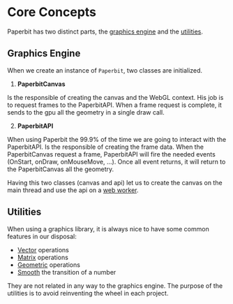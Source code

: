 # Core Concepts

Paperbit has two distinct parts, the [graphics engine](#graphics-engine) and the [utilities](#utilities).

## Graphics Engine

When we create an instance of `Paperbit`, two classes are initialized.

1. **PaperbitCanvas**

Is the responsible of creating the canvas and the WebGL context.
His job is to request frames to the PaperbitAPI.
When a frame request is complete, it sends to the gpu all the geometry in a single draw call.

2. **PaperbitAPI**

When using Paperbit the 99.9% of the time we are going to interact with the PaperbitAPI.
Is the responsible of creating the frame data. 
When the PaperbitCanvas request a frame, PaperbitAPI will fire the needed events (OnStart, onDraw, onMouseMove, ...).
Once all event returns, it will return to the PaperbitCanvas all the geometry.

Having this two classes (canvas and api) let us to create the canvas on the main thread
and use the api on a [web worker](./graphics/initialize.md#web-worker). 

## Utilities

When using a graphics library, it is always nice to have some common features in our disposal:
- [Vector](utils/vector.md) operations
- [Matrix](utils/matrix.md) operations
- [Geometric](utils/geometry.md) operations
- [Smooth](utils/smooth_bit.md) the transition of a number

They are not related in any way to the graphics engine.
The purpose of the utilities is to avoid reinventing the wheel in each project.